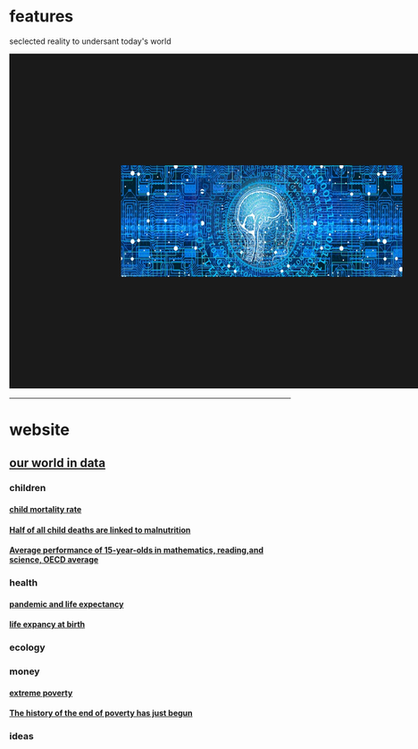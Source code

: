 # features
seclected reality to undersant today's world


<a href="https://youtu.be/hB6bfw622fo" target="_blank"><img src="https://github.com/Math13Net/TS/blob/master/math_ts.jpg" alt="Math TS" width="600" height="200" border="200" /></a>

-----------------------------------

# website

## [our world in data](https://ourworldindata.org/)

### children

#### [child mortality rate](https://ourworldindata.org/grapher/child-mortality?time=earliest..latest)
#### [Half of all child deaths are linked to malnutrition](https://ourworldindata.org/half-child-deaths-linked-malnutrition)
#### [Average performance of 15-year-olds in mathematics, reading,and science, OECD average](https://ourworldindata.org/grapher/average-performance-of-15-year-olds-in-mathematics-reading-and-science?country=OECD+average~FRA)
#### []()


### health
#### [pandemic and life expectancy](https://ourworldindata.org/data-insights#most-recent-data-insight)
#### [life expancy at birth](https://ourworldindata.org/grapher/life-expectancy)
#### []()
#### []()

### ecology
#### []()
#### []()

### money
#### [extreme poverty](https://ourworldindata.org/explorers/poverty-explorer?Indicator=Share+in+poverty&Poverty+line=%242.15+per+day%3A+International+Poverty+Line&Household+survey+data+type=Show+data+from+both+income+and+consumption+surveys&Show+breaks+between+less+comparable+surveys=false&country=BGD~BOL~KEN~MOZ~NGA~ZMB)
#### [The history of the end of poverty has just begun](https://ourworldindata.org/history-of-poverty-has-just-begun)
#### []()
#### []()


### ideas
#### []()
#### []()


